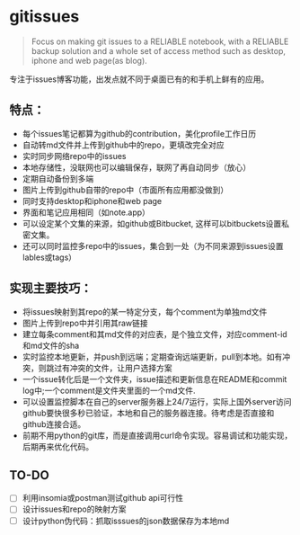 # gitissues
> Focus on making git issues to a RELIABLE notebook, with a RELIABLE backup solution and a whole set of access method such as desktop, iphone and web page(as blog).

专注于issues博客功能，出发点就不同于桌面已有的和手机上鲜有的应用。

## 特点：
- 每个issues笔记都算为github的contribution，美化profile工作日历
- 自动转md文件并上传到github中的repo，更填改完全对应
- 实时同步网络repo中的issues
- 本地存储性，没联网也可以编辑保存，联网了再自动同步（放心）
- 定期自动备份到多端
- 图片上传到github自带的repo中（市面所有应用都没做到）
- 同时支持desktop和iphone和web page
- 界面和笔记应用相同（如note.app）
- 可以设定某个文集的来源，如github或Bitbucket, 这样可以bitbuckets设置私密文集。
- 还可以同时监控多repo中的issues，集合到一处（为不同来源到issues设置lables或tags）

## 实现主要技巧：
- 将issues映射到其repo的某一特定分支，每个comment为单独md文件
- 图片上传到repo中并引用其raw链接
- 建立每条comment和其md文件的对应表，是个独立文件，对应comment-id和md文件的sha
- 实时监控本地更新，并push到远端；定期查询远端更新，pull到本地。如有冲突，则跳过有冲突的文件，让用户选择方案
- 一个issue转化后是一个文件夹，issue描述和更新信息在README和commit log中;一个comment是文件夹里面的一个md文件.
- 可以设置监控脚本在自己的server服务器上24/7运行，实际上国外server访问github要快很多秒已验证，本地和自己的服务器连接。待考虑是否直接和github连接合适。
- 前期不用python的git库，而是直接调用curl命令实现。容易调试和功能实现，后期再来优化代码。

## TO-DO
- [ ] 利用insomia或postman测试github api可行性
- [ ] 设计issues和repo的映射方案
- [ ] 设计python伪代码：抓取isssues的json数据保存为本地md
